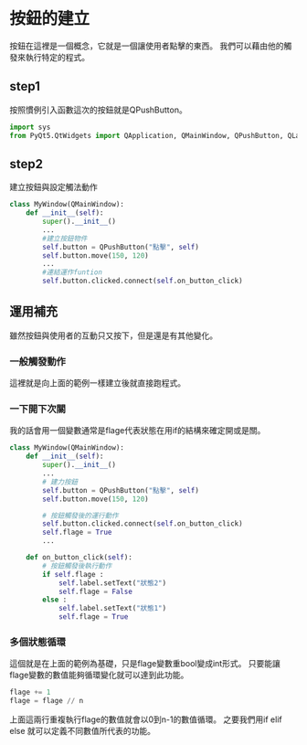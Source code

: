 # 按鈕的建立
按鈕在這裡是一個概念，它就是一個讓使用者點擊的東西。
我們可以藉由他的觸發來執行特定的程式。

## step1
按照慣例引入函數這次的按鈕就是QPushButton。

```py
import sys
from PyQt5.QtWidgets import QApplication, QMainWindow, QPushButton, QLabel
```
## step2
建立按鈕與設定觸法動作
```py
class MyWindow(QMainWindow):
    def __init__(self):
        super().__init__()
        ...
        #建立按鈕物件
        self.button = QPushButton("點擊", self)
        self.button.move(150, 120)
        ...
        #連結運作funtion
        self.button.clicked.connect(self.on_button_click)
```
## 運用補充
雖然按鈕與使用者的互動只又按下，但是還是有其他變化。

### 一般觸發動作
這裡就是向上面的範例一樣建立後就直接跑程式。

### 一下開下次關
我的話會用一個變數通常是flage代表狀態在用if的結構來確定開或是關。
```py
class MyWindow(QMainWindow):
    def __init__(self):
        super().__init__()
        ...
        # 建力按鈕
        self.button = QPushButton("點擊", self)
        self.button.move(150, 120)

        # 按鈕觸發後的運行動作
        self.button.clicked.connect(self.on_button_click)
        self.flage = True
        ...

    def on_button_click(self):
        # 按鈕觸發後執行動作
        if self.flage :
            self.label.setText("狀態2")
            self.flage = False
        else :
            self.label.setText("狀態1")
            self.flage = True
```
### 多個狀態循環
這個就是在上面的範例為基礎，只是flage變數重bool變成int形式。
只要能讓flage變數的數值能夠循環變化就可以達到此功能。

```py
flage += 1 
flage = flage // n
```
上面這兩行重複執行flage的數值就會以0到n-1的數值循環。
之要我們用if elif else 就可以定義不同數值所代表的功能。
